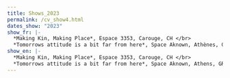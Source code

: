 ```yaml
---
title: Shows_2023
permalink: /cv_show4.html
dates_show: "2023"
show_fr: |-
  *Making Kin, Making Place*, Espace 3353, Carouge, CH </br>
  *Tomorrows attitude is a bit far from here*, Space Aknown, Athènes, GR
show_en: |-
  *Making Kin, Making Place*, Espace 3353, Carouge, CH </br>
  *Tomorrows attitude is a bit far from here*, Space Aknown, Athens, GR
---
```

